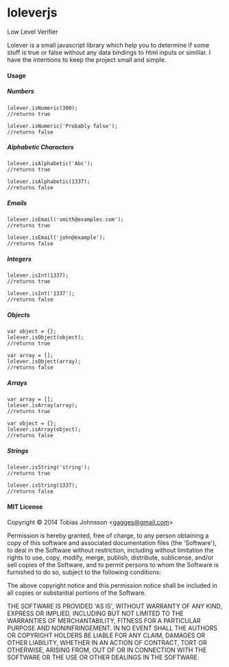 loleverjs
=========

Low Level Verifier

Lolever is a small javascript library which help you to determine if some stuff is true or false without any data bindings to html inputs or similiar.
I have the intentions to keep the project small and simple. 

#### Usage 

##### Numbers

	lolever.isNumeric(300);
	//returns true

	lolever.isNumeric('Probably false');
	//returns false

##### Alphabetic Characters

	lolever.isAlphabetic('Abc');
	//returns true

	lolever.isAlphabetic(1337);
	//returns false

##### Emails

	lolever.isEmail('smith@examples.com');
	//returns true

	lolever.isEmail('john@example');
	//returns false

##### Integers

	lolever.isInt(1337);
	//returns true

	lolever.isInt('1337');
	//returns false

##### Objects

	var object = {};
	lolever.isObject(object);
	//returns true

	var array = [];
	lolever.isObject(array);
	//returns false

##### Arrays

	var array = [];
	lolever.isArray(array);
	//returns true

	var object = {};
	lolever.isArray(object);
	//returns false

##### Strings

	lolever.isString('string');
	//returns true

	lolever.isString(1337);
	//returns false



#### MIT License

Copyright © 2014 Tobias Johnsson &lt;gagges@gmail.com&gt;

Permission is hereby granted, free of charge, to any person obtaining
a copy of this software and associated documentation files (the
'Software'), to deal in the Software without restriction, including
without limitation the rights to use, copy, modify, merge, publish,
distribute, sublicense, and/or sell copies of the Software, and to
permit persons to whom the Software is furnished to do so, subject to
the following conditions:

The above copyright notice and this permission notice shall be
included in all copies or substantial portions of the Software.

THE SOFTWARE IS PROVIDED 'AS IS', WITHOUT WARRANTY OF ANY KIND,
EXPRESS OR IMPLIED, INCLUDING BUT NOT LIMITED TO THE WARRANTIES OF
MERCHANTABILITY, FITNESS FOR A PARTICULAR PURPOSE AND NONINFRINGEMENT.
IN NO EVENT SHALL THE AUTHORS OR COPYRIGHT HOLDERS BE LIABLE FOR ANY
CLAIM, DAMAGES OR OTHER LIABILITY, WHETHER IN AN ACTION OF CONTRACT,
TORT OR OTHERWISE, ARISING FROM, OUT OF OR IN CONNECTION WITH THE
SOFTWARE OR THE USE OR OTHER DEALINGS IN THE SOFTWARE.
